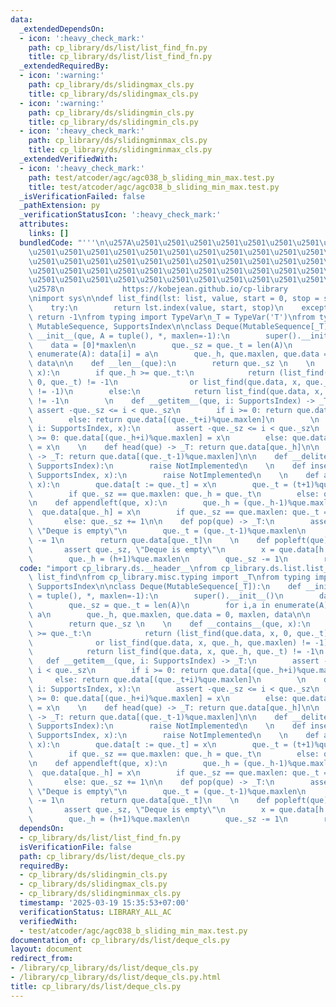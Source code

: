 ```yaml
---
data:
  _extendedDependsOn:
  - icon: ':heavy_check_mark:'
    path: cp_library/ds/list/list_find_fn.py
    title: cp_library/ds/list/list_find_fn.py
  _extendedRequiredBy:
  - icon: ':warning:'
    path: cp_library/ds/slidingmax_cls.py
    title: cp_library/ds/slidingmax_cls.py
  - icon: ':warning:'
    path: cp_library/ds/slidingmin_cls.py
    title: cp_library/ds/slidingmin_cls.py
  - icon: ':heavy_check_mark:'
    path: cp_library/ds/slidingminmax_cls.py
    title: cp_library/ds/slidingminmax_cls.py
  _extendedVerifiedWith:
  - icon: ':heavy_check_mark:'
    path: test/atcoder/agc/agc038_b_sliding_min_max.test.py
    title: test/atcoder/agc/agc038_b_sliding_min_max.test.py
  _isVerificationFailed: false
  _pathExtension: py
  _verificationStatusIcon: ':heavy_check_mark:'
  attributes:
    links: []
  bundledCode: "'''\n\u257A\u2501\u2501\u2501\u2501\u2501\u2501\u2501\u2501\u2501\u2501\
    \u2501\u2501\u2501\u2501\u2501\u2501\u2501\u2501\u2501\u2501\u2501\u2501\u2501\
    \u2501\u2501\u2501\u2501\u2501\u2501\u2501\u2501\u2501\u2501\u2501\u2501\u2501\
    \u2501\u2501\u2501\u2501\u2501\u2501\u2501\u2501\u2501\u2501\u2501\u2501\u2501\
    \u2501\u2501\u2501\u2501\u2501\u2501\u2501\u2501\u2501\u2501\u2501\u2501\u2501\
    \u2578\n             https://kobejean.github.io/cp-library               \n'''\n\
    \nimport sys\n\ndef list_find(lst: list, value, start = 0, stop = sys.maxsize):\n\
    \    try:\n        return lst.index(value, start, stop)\n    except:\n       \
    \ return -1\nfrom typing import TypeVar\n_T = TypeVar('T')\nfrom typing import\
    \ MutableSequence, SupportsIndex\n\nclass Deque(MutableSequence[_T]):\n    def\
    \ __init__(que, A = tuple(), *, maxlen=-1):\n        super().__init__()\n    \
    \    data = [0]*maxlen\n        que._sz = que._t = len(A)\n        for i,a in\
    \ enumerate(A): data[i] = a\n        que._h, que.maxlen, que.data = 0, maxlen,\
    \ data\n\n    def __len__(que):\n        return que._sz \n    \n    def __contains__(que,\
    \ x):\n        if que._h >= que._t:\n            return (list_find(que.data, x,\
    \ 0, que._t) != -1\n                or list_find(que.data, x, que._h, que.maxlen)\
    \ != -1)\n        else:\n            return list_find(que.data, x, que._h, que._t)\
    \ != -1\n        \n    def __getitem__(que, i: SupportsIndex) -> _T:\n       \
    \ assert -que._sz <= i < que._sz\n        if i >= 0: return que.data[(que._h+i)%que.maxlen]\n\
    \        else: return que.data[(que._t+i)%que.maxlen]\n        \n    def __setitem__(que,\
    \ i: SupportsIndex, x):\n        assert -que._sz <= i < que._sz\n        if i\
    \ >= 0: que.data[(que._h+i)%que.maxlen] = x\n        else: que.data[(que._t+i)%que.maxlen]\
    \ = x\n    \n    def head(que) -> _T: return que.data[que._h]\n\n    def tail(que)\
    \ -> _T: return que.data[(que._t-1)%que.maxlen]\n\n    def __delitem__(que, i:\
    \ SupportsIndex):\n        raise NotImplemented\n    \n    def insert(que, i:\
    \ SupportsIndex, x):\n        raise NotImplemented\n    \n    def append(que,\
    \ x):\n        que.data[t := que._t] = x\n        que._t = (t+1)%que.maxlen\n\
    \        if que._sz == que.maxlen: que._h = que._t\n        else: que._sz += 1\n\
    \n    def appendleft(que, x):\n        que._h = (que._h-1)%que.maxlen\n      \
    \  que.data[que._h] = x\n        if que._sz == que.maxlen: que._t = que._h\n \
    \       else: que._sz += 1\n\n    def pop(que) -> _T:\n        assert que._sz,\
    \ \"Deque is empty\"\n        que._t = (que._t-1)%que.maxlen\n        que._sz\
    \ -= 1\n        return que.data[que._t]\n    \n    def popleft(que) -> _T:\n \
    \       assert que._sz, \"Deque is empty\"\n        x = que.data[h := que._h]\n\
    \        que._h = (h+1)%que.maxlen\n        que._sz -= 1\n        return x\n"
  code: "import cp_library.ds.__header__\nfrom cp_library.ds.list.list_find_fn import\
    \ list_find\nfrom cp_library.misc.typing import _T\nfrom typing import MutableSequence,\
    \ SupportsIndex\n\nclass Deque(MutableSequence[_T]):\n    def __init__(que, A\
    \ = tuple(), *, maxlen=-1):\n        super().__init__()\n        data = [0]*maxlen\n\
    \        que._sz = que._t = len(A)\n        for i,a in enumerate(A): data[i] =\
    \ a\n        que._h, que.maxlen, que.data = 0, maxlen, data\n\n    def __len__(que):\n\
    \        return que._sz \n    \n    def __contains__(que, x):\n        if que._h\
    \ >= que._t:\n            return (list_find(que.data, x, 0, que._t) != -1\n  \
    \              or list_find(que.data, x, que._h, que.maxlen) != -1)\n        else:\n\
    \            return list_find(que.data, x, que._h, que._t) != -1\n        \n \
    \   def __getitem__(que, i: SupportsIndex) -> _T:\n        assert -que._sz <=\
    \ i < que._sz\n        if i >= 0: return que.data[(que._h+i)%que.maxlen]\n   \
    \     else: return que.data[(que._t+i)%que.maxlen]\n        \n    def __setitem__(que,\
    \ i: SupportsIndex, x):\n        assert -que._sz <= i < que._sz\n        if i\
    \ >= 0: que.data[(que._h+i)%que.maxlen] = x\n        else: que.data[(que._t+i)%que.maxlen]\
    \ = x\n    \n    def head(que) -> _T: return que.data[que._h]\n\n    def tail(que)\
    \ -> _T: return que.data[(que._t-1)%que.maxlen]\n\n    def __delitem__(que, i:\
    \ SupportsIndex):\n        raise NotImplemented\n    \n    def insert(que, i:\
    \ SupportsIndex, x):\n        raise NotImplemented\n    \n    def append(que,\
    \ x):\n        que.data[t := que._t] = x\n        que._t = (t+1)%que.maxlen\n\
    \        if que._sz == que.maxlen: que._h = que._t\n        else: que._sz += 1\n\
    \n    def appendleft(que, x):\n        que._h = (que._h-1)%que.maxlen\n      \
    \  que.data[que._h] = x\n        if que._sz == que.maxlen: que._t = que._h\n \
    \       else: que._sz += 1\n\n    def pop(que) -> _T:\n        assert que._sz,\
    \ \"Deque is empty\"\n        que._t = (que._t-1)%que.maxlen\n        que._sz\
    \ -= 1\n        return que.data[que._t]\n    \n    def popleft(que) -> _T:\n \
    \       assert que._sz, \"Deque is empty\"\n        x = que.data[h := que._h]\n\
    \        que._h = (h+1)%que.maxlen\n        que._sz -= 1\n        return x"
  dependsOn:
  - cp_library/ds/list/list_find_fn.py
  isVerificationFile: false
  path: cp_library/ds/list/deque_cls.py
  requiredBy:
  - cp_library/ds/slidingmin_cls.py
  - cp_library/ds/slidingmax_cls.py
  - cp_library/ds/slidingminmax_cls.py
  timestamp: '2025-03-19 15:35:53+07:00'
  verificationStatus: LIBRARY_ALL_AC
  verifiedWith:
  - test/atcoder/agc/agc038_b_sliding_min_max.test.py
documentation_of: cp_library/ds/list/deque_cls.py
layout: document
redirect_from:
- /library/cp_library/ds/list/deque_cls.py
- /library/cp_library/ds/list/deque_cls.py.html
title: cp_library/ds/list/deque_cls.py
---
```

